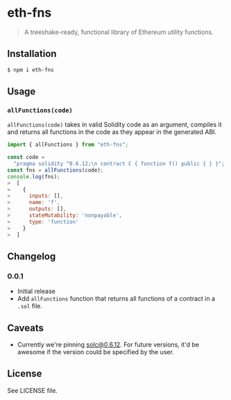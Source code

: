 # eth-fns

> A treeshake-ready, functional library of Ethereum utility functions.

## Installation

```bash
$ npm i eth-fns
```

## Usage

### `allFunctions(code)`

`allFunctions(code)` takes in valid Solidity code as an argument, compiles it
and returns all functions in the code as they appear in the generated ABI.

```js
import { allFunctions } from "eth-fns";

const code =
  "pragma solidity ^0.6.12;\n contract C { function f() public { } }";
const fns = allFunctions(code);
console.log(fns);
>  [
>    {
>      inputs: [],
>      name: 'f',
>      outputs: [],
>      stateMutability: 'nonpayable',
>      type: 'function'
>    }
>  ]
```

## Changelog

### 0.0.1

- Initial release
- Add `allFunctions` function that returns all functions of a contract in a
`.sol` file.

## Caveats

- Currently we're pinning
  [solc@0.6.12](https://www.npmjs.com/package/solc/v/0.6.12).  For future
  versions, it'd be awesome if the version could be specified by the user.

## License

See LICENSE file.
